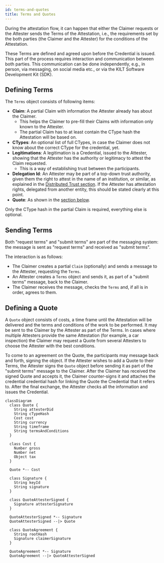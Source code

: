 ```yaml
---
id: terms-and-quotes
title: Terms and Quotes
---
```


During the attestation flow, it can happen that either the Claimer requests or the Attester sends the Terms of the Attestation, i.e., the requirements set by the both parties (the Claimer and the Attester) for the conditions of the Attestation.

These Terms are defined and agreed upon before the Credential is issued.
This part of the process requires interaction and communication between both parties.
This communication can be done independently, e.g., in person, via messaging, on social media etc., or via the KILT Software Development Kit (SDK).

## Defining Terms

The `Terms` object consists of following items:

- **Claim**: A partial Claim with information the Attester already has about the Claimer.
  - This helps the Claimer to pre-fill their Claims with information only known to the Attester.
  - The partial Claim has to at least contain the CType hash the Attestation will be based on.
- **CTypes**: An optional list of full CTypes, in case the Claimer does not know about the correct CType for the credential, yet.
- **Legitimations**: A legitimation is a Credential, issued to the Attester, showing that the Attester has the authority or legitimacy to attest the Claim requested.
  - This is a way of establishing trust between the participants.
- **Delegation Id**: An Attester may be part of a top-down trust authority, given them the right to attest in the name of an institution, or similar, as explained in the [Distributed Trust section](../05_distributed_trust.md). If the Attester has attestation rights, delegated from another entity, this should be stated clearly at this point.
- **Quote**: As shown in the [section below](#defining-a-quote).

Only the CType hash in the partial Claim is required, everything else is optional.

## Sending Terms

Both "request terms" and "submit terms" are part of the messaging system: the message is sent as "request terms" and received as "submit terms".

The interaction is as follows:

- The Claimer creates a partial `Claim` (optionally) and sends a message to the Attester, requesting the `Terms`.
- An Attester creates a `Terms` object and sends it, as part of a "submit terms" message, back to the Claimer.
- The Claimer receives the message, checks the `Terms` and, if all is in order, agrees to them.


## Defining a Quote

A `Quote` object consists of costs, a time frame until the Attestation will be delivered and the terms and conditions of the work to be performed.
It may be sent to the Claimer by the Attester as part of the Terms.
In cases where multiple Attesters provide the same Attestation (for example, a car inspection) the Claimer may request a Quote from several Attesters to choose the Attester with the best conditions.

To come to an agreement on the Quote, the participants may message back and forth, signing the object.
If the Attester wishes to add a Quote to their Terms, the Attester signs the `Quote` object before sending it as part of the "submit terms" message to the Claimer.
After the Claimer has received the signed Quote and accepts it, the Claimer counter-signs it and attaches the credential credential hash for linking the Quote the Credential that it refers to.
After the final exchange, the Attester checks all the information and issues the Credential.

```mermaid
classDiagram
  class Quote {
    String attesterDid
    String cTypeHash
    Cost cost
    String currency
    String timeframe
    String termsAndConditions
  }

  class Cost {
    Number gross
    Number net
    Object tax
  }

  Quote *-- Cost

  class Signature {
    String keyId
    String signature
  }

  class QuoteAttesterSigned {
    Signature attesterSignature
  }

  QuoteAttesterSigned *-- Signature
  QuoteAttesterSigned --|> Quote

  class QuoteAgreement {
    String rootHash
    Signature claimerSignature
  }

  QuoteAgreement *-- Signature
  QuoteAgreement --|> QuoteAttesterSigned
```
